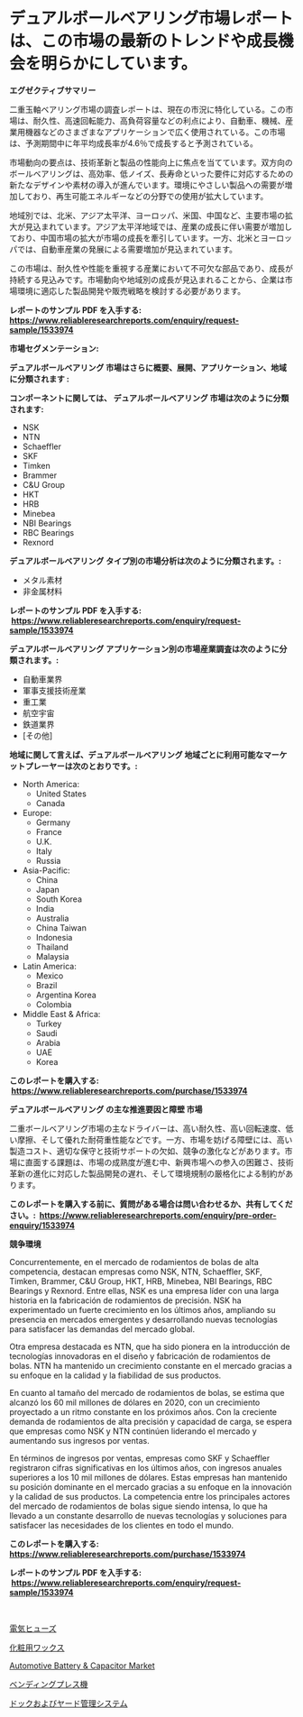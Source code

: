 <p><h1>デュアルボールベアリング市場レポートは、この市場の最新のトレンドや成長機会を明らかにしています。</h1></p><p><strong>エグゼクティブサマリー</strong></p>
<p><p>二重玉軸ベアリング市場の調査レポートは、現在の市況に特化している。この市場は、耐久性、高速回転能力、高負荷容量などの利点により、自動車、機械、産業用機器などのさまざまなアプリケーションで広く使用されている。この市場は、予測期間中に年平均成長率が4.6％で成長すると予測されている。</p><p>市場動向の要点は、技術革新と製品の性能向上に焦点を当てています。双方向のボールベアリングは、高効率、低ノイズ、長寿命といった要件に対応するための新たなデザインや素材の導入が進んでいます。環境にやさしい製品への需要が増加しており、再生可能エネルギーなどの分野での使用が拡大しています。</p><p>地域別では、北米、アジア太平洋、ヨーロッパ、米国、中国など、主要市場の拡大が見込まれています。アジア太平洋地域では、産業の成長に伴い需要が増加しており、中国市場の拡大が市場の成長を牽引しています。一方、北米とヨーロッパでは、自動車産業の発展による需要増加が見込まれています。</p><p>この市場は、耐久性や性能を重視する産業において不可欠な部品であり、成長が持続する見込みです。市場動向や地域別の成長が見込まれることから、企業は市場環境に適応した製品開発や販売戦略を検討する必要があります。</p></p>
<p><strong>レポートのサンプル PDF を入手する: <a href="https://www.reliableresearchreports.com/enquiry/request-sample/1533974">https://www.reliableresearchreports.com/enquiry/request-sample/1533974</a></strong></p>
<p><strong>市場セグメンテーション:</strong></p>
<p><strong> デュアルボールベアリング 市場はさらに概要、展開、アプリケーション、地域に分類されます :</strong></p>
<p><strong>コンポーネントに関しては、 デュアルボールベアリング 市場は次のように分類されます: &nbsp;</strong></p>
<p><ul><li>NSK</li><li>NTN</li><li>Schaeffler</li><li>SKF</li><li>Timken</li><li>Brammer</li><li>C&U Group</li><li>HKT</li><li>HRB</li><li>Minebea</li><li>NBI Bearings</li><li>RBC Bearings</li><li>Rexnord</li></ul></p>
<p><strong> デュアルボールベアリング タイプ別の市場分析は次のように分類されます。:</strong></p>
<p><ul><li>メタル素材</li><li>非金属材料</li></ul></p>
<p><strong>レポートのサンプル PDF を入手する: &nbsp;<a href="https://www.reliableresearchreports.com/enquiry/request-sample/1533974">https://www.reliableresearchreports.com/enquiry/request-sample/1533974</a></strong></p>
<p><strong> デュアルボールベアリング アプリケーション別の市場産業調査は次のように分類されます。:</strong></p>
<p><ul><li>自動車業界</li><li>軍事支援技術産業</li><li>重工業</li><li>航空宇宙</li><li>鉄道業界</li><li>[その他]</li></ul></p>
<p><strong>地域に関して言えば、デュアルボールベアリング 地域ごとに利用可能なマーケットプレーヤーは次のとおりです。:</strong></p>
<p><ul>
    <li>
        North America:
        <ul>
            <li>United States</li>
            <li>Canada</li>
        </ul>
    </li>
    <li>
        Europe:
        <ul>
            <li>Germany</li>
            <li>France</li>
            <li>U.K.</li>
            <li>Italy</li>
            <li>Russia</li>
        </ul>
    </li>
    <li>
        Asia-Pacific:
        <ul>
            <li>China</li>
            <li>Japan</li>
            <li>South Korea</li>
            <li>India</li>
            <li>Australia</li>
            <li>China Taiwan</li>
            <li>Indonesia</li>
            <li>Thailand</li>
            <li>Malaysia</li>
        </ul>
    </li>
    <li>
        Latin America:
        <ul>
            <li>Mexico</li>
            <li>Brazil</li>
            <li>Argentina Korea</li>
            <li>Colombia</li>
        </ul>
    </li>
    <li>
        Middle East & Africa:
        <ul>
            <li>Turkey</li>
            <li>Saudi</li>
            <li>Arabia</li>
            <li>UAE</li>
            <li>Korea</li>
        </ul>
    </li>
    </ul></p>
<p><strong>このレポートを購入する: &nbsp;<a href="https://www.reliableresearchreports.com/purchase/1533974">https://www.reliableresearchreports.com/purchase/1533974</a></strong></p>
<p><strong>デュアルボールベアリング の主な推進要因と障壁 市場</strong></p>
<p><p>二重ボールベアリング市場の主なドライバーは、高い耐久性、高い回転速度、低い摩擦、そして優れた耐荷重性能などです。一方、市場を妨げる障壁には、高い製造コスト、適切な保守と技術サポートの欠如、競争の激化などがあります。市場に直面する課題は、市場の成熟度が進む中、新興市場への参入の困難さ、技術革新の進化に対応した製品開発の遅れ、そして環境規制の厳格化による制約があります。</p></p>
<p><strong>このレポートを購入する前に、質問がある場合は問い合わせるか、共有してください。:&nbsp; <a href="https://www.reliableresearchreports.com/enquiry/pre-order-enquiry/1533974">https://www.reliableresearchreports.com/enquiry/pre-order-enquiry/1533974</a></strong></p>
<p><strong>競争環境</strong></p>
<p><p>Concurrentemente, en el mercado de rodamientos de bolas de alta competencia, destacan empresas como NSK, NTN, Schaeffler, SKF, Timken, Brammer, C&U Group, HKT, HRB, Minebea, NBI Bearings, RBC Bearings y Rexnord. Entre ellas, NSK es una empresa líder con una larga historia en la fabricación de rodamientos de precisión. NSK ha experimentado un fuerte crecimiento en los últimos años, ampliando su presencia en mercados emergentes y desarrollando nuevas tecnologías para satisfacer las demandas del mercado global.</p><p>Otra empresa destacada es NTN, que ha sido pionera en la introducción de tecnologías innovadoras en el diseño y fabricación de rodamientos de bolas. NTN ha mantenido un crecimiento constante en el mercado gracias a su enfoque en la calidad y la fiabilidad de sus productos.</p><p>En cuanto al tamaño del mercado de rodamientos de bolas, se estima que alcanzó los 60 mil millones de dólares en 2020, con un crecimiento proyectado a un ritmo constante en los próximos años. Con la creciente demanda de rodamientos de alta precisión y capacidad de carga, se espera que empresas como NSK y NTN continúen liderando el mercado y aumentando sus ingresos por ventas.</p><p>En términos de ingresos por ventas, empresas como SKF y Schaeffler registraron cifras significativas en los últimos años, con ingresos anuales superiores a los 10 mil millones de dólares. Estas empresas han mantenido su posición dominante en el mercado gracias a su enfoque en la innovación y la calidad de sus productos. La competencia entre los principales actores del mercado de rodamientos de bolas sigue siendo intensa, lo que ha llevado a un constante desarrollo de nuevas tecnologías y soluciones para satisfacer las necesidades de los clientes en todo el mundo.</p></p>
<p><strong>このレポートを購入する: &nbsp; <a href="https://www.reliableresearchreports.com/purchase/1533974">https://www.reliableresearchreports.com/purchase/1533974</a></strong></p>
<p><strong>レポートのサンプル PDF を入手する: &nbsp;<a href="https://www.reliableresearchreports.com/enquiry/request-sample/1533974">https://www.reliableresearchreports.com/enquiry/request-sample/1533974</a></strong><strong></strong></p>
<p>&nbsp;</p>
<p><p><a href="https://medium.com/@charityrice70/%E9%9B%BB%E6%B0%97%E3%83%92%E3%83%A5%E3%83%BC%E3%82%BA%E5%B8%82%E5%A0%B4%E8%AA%BF%E6%9F%BB%E3%83%AC%E3%83%9D%E3%83%BC%E3%83%88-%E3%81%9D%E3%81%AE%E6%AD%B4%E5%8F%B2%E3%81%A82024%E5%B9%B4%E3%81%8B%E3%82%892031%E5%B9%B4%E3%81%BE%E3%81%A7%E3%81%AE%E4%BA%88%E6%B8%AC-68659249fd0a">電気ヒューズ</a></p><p><a href="https://github.com/zjkmgcs938405/Market-Research-Report-List-1/blob/main/245967217801.md">化粧用ワックス</a></p><p><a href="https://issuu.com/reportprime-2/docs/automotive-battery-capacitor-market-size-2030.pptx">Automotive Battery & Capacitor Market</a></p><p><a href="https://github.com/schmahlson/Market-Research-Report-List-1/blob/main/418821417804.md">ベンディングプレス機</a></p><p><a href="https://medium.com/@trevawiszk20231/%E3%83%89%E3%83%83%E3%82%AF%E3%81%A8%E3%83%A4%E3%83%BC%E3%83%89%E7%AE%A1%E7%90%86%E3%82%B7%E3%82%B9%E3%83%86%E3%83%A0%E5%B8%82%E5%A0%B4%E3%81%AE%E5%B1%95%E6%9C%9B-%E6%A5%AD%E7%95%8C%E3%81%AE%E6%A6%82%E8%A6%81%E3%81%A8%E4%BA%88%E6%B8%AC-2024%E5%B9%B4%E3%81%8B%E3%82%892031%E5%B9%B4%E3%81%BE%E3%81%A7-d7a856ea0d88">ドックおよびヤード管理システム</a></p></p>
